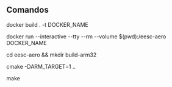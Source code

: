 ## Comandos

docker build . -t DOCKER_NAME

docker run --interactive --tty --rm --volume $(pwd):/eesc-aero DOCKER_NAME

cd eesc-aero && mkdir build-arm32

cmake -DARM_TARGET=1 ..

make 